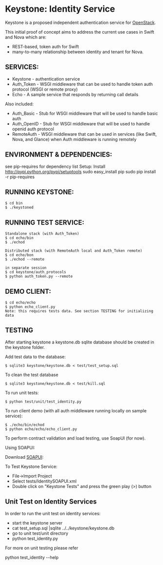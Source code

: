 Keystone: Identity Service
==========================

Keystone is a proposed independent authentication service for [OpenStack](http://www.openstack.org).

This initial proof of concept aims to address the current use cases in Swift and Nova which are:

* REST-based, token auth for Swift
* many-to-many relationship between identity and tenant for Nova.


SERVICES:
---------

* Keystone    - authentication service
* Auth_Token  - WSGI middleware that can be used to handle token auth protocol (WSGI or remote proxy)
* Echo        - A sample service that responds by returning call details

Also included:

* Auth_Basic  - Stub for WSGI middleware that will be used to handle basic auth
* Auth_OpenID - Stub for WSGI middleware that will be used to handle openid auth protocol
* RemoteAuth  - WSGI middleware that can be used in services (like Swift, Nova, and Glance) when Auth middleware is running remotely


ENVIRONMENT & DEPENDENCIES:
---------------------------
see pip-requires for dependency list
Setup:
Install http://pypi.python.org/pypi/setuptools
    sudo easy_install pip
    sudo pip install -r pip-requires


RUNNING KEYSTONE:
-----------------

    $ cd bin
    $ ./keystoned


RUNNING TEST SERVICE:
---------------------

    Standalone stack (with Auth_Token)
    $ cd echo/bin
    $ ./echod

    Distributed stack (with RemoteAuth local and Auth_Token remote)
    $ cd echo/bon
    $ ./echod --remote

    in separate session
    $ cd keystone/auth_protocols
    $ python auth_token.py --remote


DEMO CLIENT:
---------------------
    $ cd echo/echo
    $ python echo_client.py
    Note: this requires tests data. See section TESTING for initializing data


TESTING
-------

After starting keystone a keystone.db sqlite database should be created in the keystone folder.

Add test data to the database:

    $ sqlite3 keystone/keystone.db < test/test_setup.sql

To clean the test database

    $ sqlite3 keystone/keystone.db < test/kill.sql

To run unit tests:

    $ python test/unit/test_identity.py

To run client demo (with all auth middleware running locally on sample service):

    $ ./echo/bin/echod
    $ python echo/echo/echo_client.py


To perform contract validation and load testing, use SoapUI (for now).

Using SOAPUI:

Download [SOAPUI](http://sourceforge.net/projects/soapui/files/):

To Test Keystone Service:

* File->Import Project
* Select tests/IdentitySOAPUI.xml
* Double click on "Keystone Tests" and press the green play (>) button


Unit Test on Identity Services
------------------------------
In order to run the unit test on identity services:
* start the keystone server
* cat test_setup.sql |sqlite ../../keystone/keystone.db
* go to unit test/unit directory
* python test_identity.py

For more on unit testing please refer

 python test_identity --help


